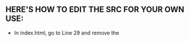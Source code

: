 ## HERE'S HOW TO EDIT THE SRC FOR YOUR OWN USE:
- In index.html, go to Line 29 and remove the <script> code, then go to Line 174 and edit
"`<a href="/users/1/profile"><img src="/img/525c48a16d539c17460dddd939ab0276.png" width="64" border="0"></a></td>`"
with your directory of your first user, can be anything. and edit the "/img/525c48a16d539c17460dddd939ab0276.png" with the path of the character's image, yes the characters are JPG or PNG.
- Edit the name "marcel" to anything and the link to any directory on Line 114
- Edit the message from Line 198 to Line 200.
- Edit the link on line 210 to your Discord link (https://discord.com/YOURUSERID).
- Edit the mailto link on Line 251.
- Now edit the "marcel" folder to anything u want [WARNING!! MUST MATCH THE PROFILE DIRECTORY THAT U WANT YOUR PROFILE TO APPEAR!]
- If you want more profiles, then clone the directory of first user and edit some files and u're good to go.
### I hope you'll like this BIO page, m5rcel is gonna be dropping a GitHub profile bio page project soon, along with modern Roblox or Telegram.
